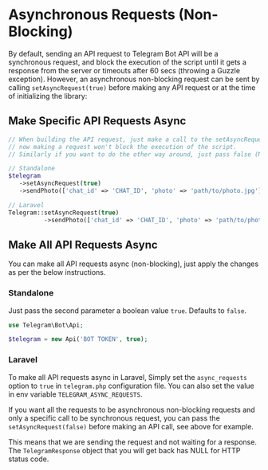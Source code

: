 # Asynchronous Requests (Non-Blocking)

By default, sending an API request to Telegram Bot API will be a synchronous request, and block the execution of the script until it gets a response from the server or timeouts after 60 secs (throwing a Guzzle exception).
However, an asynchronous non-blocking request can be sent by calling `setAsyncRequest(true)` before making any API request or at the time of initializing the library:

## Make Specific API Requests Async

```php
// When building the API request, just make a call to the setAsyncRequest method passing true
// now making a request won't block the execution of the script.
// Similarly if you want to do the other way around, just pass false (Make a specific API call a synchronous request).

// Standalone
$telegram
   ->setAsyncRequest(true)
   ->sendPhoto(['chat_id' => 'CHAT_ID', 'photo' => 'path/to/photo.jpg']);

// Laravel
Telegram::setAsyncRequest(true)
          ->sendPhoto(['chat_id' => 'CHAT_ID', 'photo' => 'path/to/photo.jpg']);
```

## Make All API Requests Async

You can make all API requests async (non-blocking), just apply the changes as per the below instructions.

### Standalone

Just pass the second parameter a boolean value `true`. Defaults to `false`.

```php
use Telegram\Bot\Api;

$telegram = new Api('BOT TOKEN', true);
```

### Laravel

To make all API requests async in Laravel, Simply set the `async_requests` option to `true` in `telegram.php` configuration file. You can also set the value in env variable `TELEGRAM_ASYNC_REQUESTS`.

If you want all the requests to be asynchronous non-blocking requests and only a specific call to be synchronous request, you can pass the `setAsyncRequest(false)` before making an API call, see above for example.

This means that we are sending the request and not waiting for a response.
The `TelegramResponse` object that you will get back has NULL for HTTP status code.
